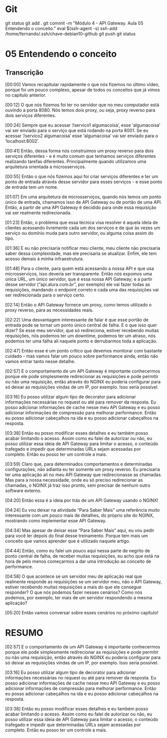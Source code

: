 
# #####################################################################################################################################################
# #####################################################################################################################################################
# #####################################################################################################################################################
# #####################################################################################################################################################
# Git

git status
git add .
git commit -m "Módulo 4 - API Gateway. Aula 05 Entendendo o conceito."
eval $(ssh-agent -s)
ssh-add /home/fernando/.ssh/chave-debian10-github
git push
git status



# #####################################################################################################################################################
# #####################################################################################################################################################
# #####################################################################################################################################################
# #####################################################################################################################################################
# 05 Entendendo o conceito

## Transcrição
[00:00] Vamos recapitular rapidamente o que nós fizemos no último vídeo, porque foi um pouco complexo, apesar de todos os conceitos que já vimos no capítulo anterior.

[00:12] O que nós fizemos foi ter no servidor que no meu computador está ouvindo a porta 8080. Nós temos dois proxy, ou seja, proxy reverso para dois serviços diferentes.

[00:24] Sempre que eu acessar ‘/servico1 algumacoisa’, esse ‘algumacoisa’ vai ser enviado para o serviço que está rodando na porta 8001. Se eu acessar ‘/servico2 algumacoisa’ esse ‘algumacoisa’ vai ser enviado para o ‘localhost:8002’.

[00:41] Então, dessa forma nós construímos um proxy reverso para dois serviços diferentes - e é muito comum que tenhamos serviços diferentes realizando tarefas diferentes. Principalmente quando utilizamos uma arquitetura orientada a microsserviços.

[00:55] Então o que nós fizemos aqui foi criar serviços diferentes e ter um ponto de entrada através desse servidor para esses serviços - e esse ponto de entrada tem um nome.

[01:07] Em uma arquitetura de microsserviços, quando nós temos um ponto único de entrada, chamamos isso de API Gateway ou de portão de uma API. Então, a partir de uma API Gateway é decidido para onde essa requisição vai ser realmente redirecionada.

[01:23] Então, o problema que essa técnica visa resolver é aquela ideia de clientes acessando livremente cada um dos serviços e de que às vezes um serviço ou domínio muda para outro servidor, ou alguma coisa assim do tipo.

[01:36] E eu não precisaria notificar meu cliente, meu cliente não precisaria saber dessa complexidade, mas ele precisaria se atualizar. Enfim, ele tem acesso demais à minha infraestrutura.

[01:48] Para o cliente, para quem está acessando a nossa API e que usa microsserviços, isso deveria ser transparente. Então nós expomos uma única URL, um único servidor, que é essa nossa API Gateway; e a partir desse servidor (“api.alura.com.br”, por exemplo) ele vai fazer todas as requisições, mandando o endpoint correto e cada uma das requisições vai ser redirecionada para o serviço certo.

[02:14] Então o API Gateway fornece um proxy, como temos utilizado o proxy reverso, para as necessidades reais.

[02:22] Uma desvantagem interessante de falar é que esse portão de entrada pode se tornar um ponto único central de falha. E o que isso quer dizer? Se esse meu servidor, que só redireciona, estiver recebendo muitas requisições, nós podemos ter um downtime, podemos ter um atraso, nós podemos ter uma falha ali naquele ponto e derrubarmos toda a aplicação.

[02:47] Então esse é um ponto crítico que devemos monitorar com bastante cuidado - mas vamos falar um pouco sobre performance ainda, então não vamos entrar tanto nesse detalhe.

[02:57] E o comportamento de um API Gateway é importante conhecermos porque ele pode simplesmente redirecionar as requisições e pode permitir ou não uma requisição, então através do NGINX eu poderia configurar para só deixar as requisições vindas de um IP, por exemplo. Isso seria possível.

[03:16] Eu posso utilizar algum tipo de decorator para adicionar informações necessárias no request ou até para remover da resposta. Eu posso adicionar informações de cache nesse meu API Gateway e eu posso adicionar informações de compressão para melhorar performance. Então eu posso adicionar cabeçalhos na ida e eu posso adicionar cabeçalhos na resposta.

[03:38] Então eu posso modificar esses detalhes e eu também posso acabar limitando o acesso. Assim como eu falei de autorizar ou não, eu posso utilizar essa ideia de API Gateway para limitar o acesso, o conteúdo trafegado e impedir que determinadas URLs sejam acessadas por completo. Então eu posso ter um controle a mais.

[03:59] Claro que, para determinados comportamentos e determinadas configurações, não adianta eu ter somente um proxy reverso. Eu precisaria ter uma aplicação ali no meu API Gateway que redirecionasse as chamadas. Mas para a nossa necessidade, onde eu só preciso redirecionar as chamadas, o NGINX já traz isso pronto, sem precisar de nenhum outro software externo.

[04:20] Então essa é a ideia por trás de um API Gateway usando o NGINX!

[04:24] Eu vou deixar na atividade “Para Saber Mais” uma referência muito interessante com um pouco mais de detalhes, do próprio site do NGINX, mostrando como implementar esse API Gateway.

[04:34] Mas apesar de deixar esse “Para Saber Mais” aqui, eu vou pedir para você ler depois do final desse treinamento. Porque tem mais um conceito que vamos aprender que é utilizado naquele artigo.

[04:44] Então, como eu falei um pouco aqui nessa parte de negrito de ponto central de falha, de receber muitas requisições, eu acho que está na hora de pelo menos começarmos a dar uma introdução ao conceito de performance.

[04:58] O que acontece se um servidor meu de aplicação real que realmente responde as requisições se um servidor meu, não o API Gateway, estiver recebendo muitas requisições a mais do que ele consegue responder? O que nós podemos fazer nesses cenários? Como nós podemos, por exemplo, ter mais de um servidor respondendo a mesma aplicação?

[05:20] Então vamos conversar sobre esses cenários no próximo capítulo!









# #####################################################################################################################################################
# #####################################################################################################################################################
# #####################################################################################################################################################
# #####################################################################################################################################################
# RESUMO


[02:57] E o comportamento de um API Gateway é importante conhecermos porque ele pode simplesmente redirecionar as requisições e pode permitir ou não uma requisição, então através do NGINX eu poderia configurar para só deixar as requisições vindas de um IP, por exemplo. Isso seria possível.

[03:16] Eu posso utilizar algum tipo de decorator para adicionar informações necessárias no request ou até para remover da resposta. Eu posso adicionar informações de cache nesse meu API Gateway e eu posso adicionar informações de compressão para melhorar performance. Então eu posso adicionar cabeçalhos na ida e eu posso adicionar cabeçalhos na resposta.

[03:38] Então eu posso modificar esses detalhes e eu também posso acabar limitando o acesso. Assim como eu falei de autorizar ou não, eu posso utilizar essa ideia de API Gateway para limitar o acesso, o conteúdo trafegado e impedir que determinadas URLs sejam acessadas por completo. Então eu posso ter um controle a mais.


